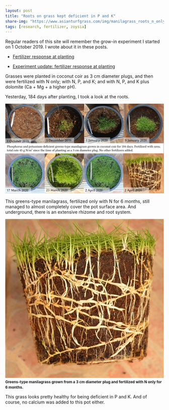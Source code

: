 ```yaml
---
layout: post
title: "Roots on grass kept deficient in P and K"
share-img: "https://www.asianturfgrass.com/img/manilagrass_roots_n_only.jpg"
tags: [research, fertilizer, zoysia]
---
```


Regular readers of this site will remember the grow-in experiment I started on 1 October 2019. I wrote about it in these posts.

* [Fertilizer response at planting](https://www.asianturfgrass.com/2019-10-29-fertilizer-response-at-planting/)

* [Experiment update: fertilizer response at planting](https://www.asianturfgrass.com/2019-11-17-update-fertilizer-response-planting/)

Grasses were planted in coconut coir as 3 cm diameter plugs, and then were fertilized with N only; with N, P, and K; and with N, P, and K plus dolomite (Ca + Mg + a higher pH).

Yesterday, 184 days after planting, I took a look at the roots.

![sequence of photos showing greens-type manilagrass fertilized with N](/img/manilagrass_n_8_sequence.jpg)

This greens-type manilagrass, fertilized only with N for 6 months, still managed to almost completely cover the pot surface area. And underground, there is an extensive rhizome and root system. 

![greens-type manilagrass](/img/manilagrass_roots_n_only.jpg)
<small><strong>Greens-type manilagrass grown from a 3 cm diameter plug and fertilized with N only for 6 months.</strong></small>

This grass looks pretty healthy for being deficient in P and K. And of course, no calcium was added to this pot either.


